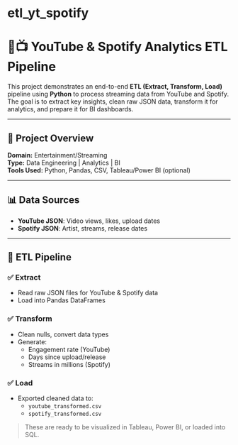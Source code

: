 # etl_yt_spotify

# 🎵📺 YouTube & Spotify Analytics ETL Pipeline

This project demonstrates an end-to-end **ETL (Extract, Transform, Load)** pipeline using **Python** to process streaming data from YouTube and Spotify. The goal is to extract key insights, clean raw JSON data, transform it for analytics, and prepare it for BI dashboards.

---

## 📌 Project Overview

**Domain:** Entertainment/Streaming  
**Type:** Data Engineering | Analytics | BI  
**Tools Used:** Python, Pandas, CSV, Tableau/Power BI (optional)

---

## 📊 Data Sources

- **YouTube JSON**: Video views, likes, upload dates
- **Spotify JSON**: Artist, streams, release dates

---

## 🔄 ETL Pipeline

### ✅ Extract
- Read raw JSON files for YouTube & Spotify data
- Load into Pandas DataFrames

### ✅ Transform
- Clean nulls, convert data types
- Generate:
  - Engagement rate (YouTube)
  - Days since upload/release
  - Streams in millions (Spotify)

### ✅ Load
- Exported cleaned data to:
  - `youtube_transformed.csv`
  - `spotify_transformed.csv`

> These are ready to be visualized in Tableau, Power BI, or loaded into SQL.


